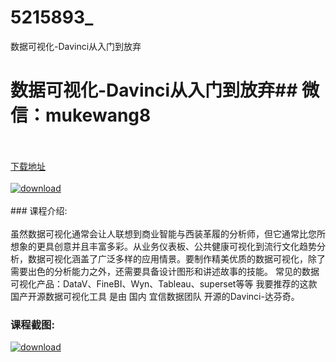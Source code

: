 # 5215893_
数据可视化-Davinci从入门到放弃
# 数据可视化-Davinci从入门到放弃## 微信：mukewang8
<br/></br>[下载地址](http://www.36tz.cn/article/5215893 "下载地址")
<br/></br>[![download](http://36tz.cn/muke_img/2020_10_2-87.png "下载地址")](http://www.36tz.cn/article/5215893 "下载地址")
<br/></br>### 课程介绍:<br/></br>虽然数据可视化通常会让人联想到商业智能与西装革履的分析师，但它通常比您所想象的更具创意并且丰富多彩。从业务仪表板、公共健康可视化到流行文化趋势分析，数据可视化涵盖了广泛多样的应用情景。要制作精美优质的数据可视化，除了需要出色的分析能力之外，还需要具备设计图形和讲述故事的技能。
常见的数据可视化产品：DataV、FineBI、Wyn、Tableau、superset等等
我要推荐的这款国产开源数据可视化工具 是由 国内 宜信数据团队 开源的Davinci-达芬奇。

### 课程截图:
[![download](http://36tz.cn/muke_img/2020_10_1-92.png "下载地址")](http://www.36tz.cn/article/5215893 "下载地址")
